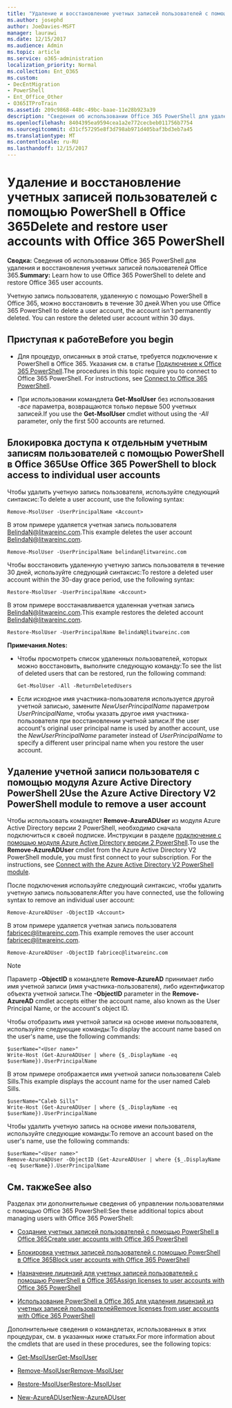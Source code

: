 ```yaml
---
title: "Удаление и восстановление учетных записей пользователей с помощью PowerShell в Office 365"
ms.author: josephd
author: JoeDavies-MSFT
manager: laurawi
ms.date: 12/15/2017
ms.audience: Admin
ms.topic: article
ms.service: o365-administration
localization_priority: Normal
ms.collection: Ent_O365
ms.custom:
- DecEntMigration
- PowerShell
- Ent_Office_Other
- O365ITProTrain
ms.assetid: 209c9868-448c-49bc-baae-11e28b923a39
description: "Сведения об использовании Office 365 PowerShell для удаления и восстановления учетных записей пользователей Office 365."
ms.openlocfilehash: 8404395ea9594cea1a2e772cecbeb011756b7754
ms.sourcegitcommit: d31cf57295e8f3d798ab971d405baf3bd3eb7a45
ms.translationtype: MT
ms.contentlocale: ru-RU
ms.lasthandoff: 12/15/2017
---
```

# <a name="delete-and-restore-user-accounts-with-office-365-powershell"></a><span data-ttu-id="6610e-103">Удаление и восстановление учетных записей пользователей с помощью PowerShell в Office 365</span><span class="sxs-lookup"><span data-stu-id="6610e-103">Delete and restore user accounts with Office 365 PowerShell</span></span>

<span data-ttu-id="6610e-104">**Сводка:**  Сведения об использовании Office 365 PowerShell для удаления и восстановления учетных записей пользователей Office 365.</span><span class="sxs-lookup"><span data-stu-id="6610e-104">**Summary:**  Learn how to use Office 365 PowerShell to delete and restore Office 365 user accounts.</span></span>
  
<span data-ttu-id="6610e-p101">Учетную запись пользователя, удаленную с помощью PowerShell в Office 365, можно восстановить в течение 30 дней.</span><span class="sxs-lookup"><span data-stu-id="6610e-p101">When you use Office 365 PowerShell to delete a user account, the account isn't permanently deleted. You can restore the deleted user account within 30 days.</span></span>
  
## <a name="before-you-begin"></a><span data-ttu-id="6610e-107">Приступая к работе</span><span class="sxs-lookup"><span data-stu-id="6610e-107">Before you begin</span></span>

- <span data-ttu-id="6610e-p102">Для процедур, описанных в этой статье, требуется подключение к PowerShell в Office 365. Указания см. в статье [Подключение к Office 365 PowerShell](connect-to-office-365-powershell.md).</span><span class="sxs-lookup"><span data-stu-id="6610e-p102">The procedures in this topic require you to connect to Office 365 PowerShell. For instructions, see [Connect to Office 365 PowerShell](connect-to-office-365-powershell.md).</span></span>
    
- <span data-ttu-id="6610e-110">При использовании командлета **Get-MsolUser** без использования _-все_ параметра, возвращаются только первые 500 учетных записей.</span><span class="sxs-lookup"><span data-stu-id="6610e-110">If you use the **Get-MsolUser** cmdlet without using the _-All_ parameter, only the first 500 accounts are returned.</span></span>
    
## <a name="use-office-365-powershell-to-block-access-to-individual-user-accounts"></a><span data-ttu-id="6610e-111">Блокировка доступа к отдельным учетным записям пользователей с помощью PowerShell в Office 365</span><span class="sxs-lookup"><span data-stu-id="6610e-111">Use Office 365 PowerShell to block access to individual user accounts</span></span>
<span data-ttu-id="6610e-112"><a name="ShortVersion"> </a></span><span class="sxs-lookup"><span data-stu-id="6610e-112"><a name="ShortVersion"> </a></span></span>

<span data-ttu-id="6610e-113">Чтобы удалить учетную запись пользователя, используйте следующий синтаксис:</span><span class="sxs-lookup"><span data-stu-id="6610e-113">To delete a user account, use the following syntax:</span></span>
  
```
Remove-MsolUser -UserPrincipalName <Account>
```

<span data-ttu-id="6610e-114">В этом примере удаляется учетная запись пользователя BelindaN@litwareinc.com.</span><span class="sxs-lookup"><span data-stu-id="6610e-114">This example deletes the user account BelindaN@litwareinc.com.</span></span>
  
```
Remove-MsolUser -UserPrincipalName belindan@litwareinc.com
```

<span data-ttu-id="6610e-115">Чтобы восстановить удаленную учетную запись пользователя в течение 30 дней, используйте следующий синтаксис:</span><span class="sxs-lookup"><span data-stu-id="6610e-115">To restore a deleted user account within the 30-day grace period, use the following syntax:</span></span>
  
```
Restore-MsolUser -UserPrincipalName <Account>
```

<span data-ttu-id="6610e-116">В этом примере восстанавливается удаленная учетная запись BelindaN@litwareinc.com.</span><span class="sxs-lookup"><span data-stu-id="6610e-116">This example restores the deleted account BelindaN@litwareinc.com.</span></span>
  
```
Restore-MsolUser -UserPrincipalName BelindaN@litwareinc.com
```

 <span data-ttu-id="6610e-117">**Примечания.**</span><span class="sxs-lookup"><span data-stu-id="6610e-117">**Notes:**</span></span>
  
- <span data-ttu-id="6610e-118">Чтобы просмотреть список удаленных пользователей, которых можно восстановить, выполните следующую команду:</span><span class="sxs-lookup"><span data-stu-id="6610e-118">To see the list of deleted users that can be restored, run the following command:</span></span>
    
  ```
  Get-MsolUser -All -ReturnDeletedUsers
  ```

- <span data-ttu-id="6610e-119">Если исходное имя участника-пользователя используется другой учетной записью, замените  _NewUserPrincipalName_ параметром _UserPrincipalName_, чтобы указать другое имя участника-пользователя при восстановлении учетной записи.</span><span class="sxs-lookup"><span data-stu-id="6610e-119">If the user account's original user principal name is used by another account, use the  _NewUserPrincipalName_ parameter instead of _UserPrincipalName_ to specify a different user principal name when you restore the user account.</span></span>
    
## <a name="use-the-azure-active-directory-v2-powershell-module-to-remove-a-user-account"></a><span data-ttu-id="6610e-120">Удаление учетной записи пользователя с помощью модуля Azure Active Directory PowerShell 2</span><span class="sxs-lookup"><span data-stu-id="6610e-120">Use the Azure Active Directory V2 PowerShell module to remove a user account</span></span>
<span data-ttu-id="6610e-121"><a name="ShortVersion"> </a></span><span class="sxs-lookup"><span data-stu-id="6610e-121"><a name="ShortVersion"> </a></span></span>

<span data-ttu-id="6610e-p103">Чтобы использовать командлет **Remove-AzureADUser** из модуля Azure Active Directory версии 2 PowerShell, необходимо сначала подключиться к своей подписке. Инструкции в разделе [подключение с помощью модуля Azure Active Directory версии 2 PowerShell](https://go.microsoft.com/fwlink/?linkid=842218).</span><span class="sxs-lookup"><span data-stu-id="6610e-p103">To use the **Remove-AzureADUser** cmdlet from the Azure Active Directory V2 PowerShell module, you must first connect to your subscription. For the instructions, see [Connect with the Azure Active Directory V2 PowerShell module](https://go.microsoft.com/fwlink/?linkid=842218).</span></span>
  
<span data-ttu-id="6610e-124">После подключения используйте следующий синтаксис, чтобы удалить учетную запись пользователя:</span><span class="sxs-lookup"><span data-stu-id="6610e-124">After you have connected, use the following syntax to remove an individual user account:</span></span>
  
```
Remove-AzureADUser -ObjectID <Account>
```

<span data-ttu-id="6610e-125">В этом примере удаляется учетная запись пользователя fabricec@litwareinc.com.</span><span class="sxs-lookup"><span data-stu-id="6610e-125">This example removes the user account fabricec@litwareinc.com.</span></span>
  
```
Remove-AzureADUser -ObjectID fabricec@litwareinc.com
```

> [!NOTE]
> <span data-ttu-id="6610e-126">Параметр **-ObjectID** в командлете **Remove-AzureAD** принимает либо имя учетной записи (имя участника-пользователя), либо идентификатор объекта учетной записи.</span><span class="sxs-lookup"><span data-stu-id="6610e-126">The **-ObjectID** parameter in the **Remove-AzureAD** cmdlet accepts either the account name, also known as the User Principal Name, or the account's object ID.</span></span>
  
<span data-ttu-id="6610e-127">Чтобы отобразить имя учетной записи на основе имени пользователя, используйте следующие команды:</span><span class="sxs-lookup"><span data-stu-id="6610e-127">To display the account name based on the user's name, use the following commands:</span></span>
  
```
$userName="<User name>"
Write-Host (Get-AzureADUser | where {$_.DisplayName -eq $userName}).UserPrincipalName
```

<span data-ttu-id="6610e-128">В этом примере отображается имя учетной записи пользователя Caleb Sills.</span><span class="sxs-lookup"><span data-stu-id="6610e-128">This example displays the account name for the user named Caleb Sills.</span></span>
  
```
$userName="Caleb Sills"
Write-Host (Get-AzureADUser | where {$_.DisplayName -eq $userName}).UserPrincipalName
```

<span data-ttu-id="6610e-129">Чтобы удалить учетную запись на основе имени пользователя, используйте следующие команды:</span><span class="sxs-lookup"><span data-stu-id="6610e-129">To remove an account based on the user's name, use the following commands:</span></span>
  
```
$userName="<User name>"
Remove-AzureADUser -ObjectID (Get-AzureADUser | where {$_.DisplayName -eq $userName}).UserPrincipalName
```

## <a name="see-also"></a><span data-ttu-id="6610e-130">См. также</span><span class="sxs-lookup"><span data-stu-id="6610e-130">See also</span></span>
<span data-ttu-id="6610e-131"><a name="SeeAlso"> </a></span><span class="sxs-lookup"><span data-stu-id="6610e-131"><a name="SeeAlso"> </a></span></span>

<span data-ttu-id="6610e-132">Разделах эти дополнительные сведения об управлении пользователями с помощью Office 365 PowerShell:</span><span class="sxs-lookup"><span data-stu-id="6610e-132">See these additional topics about managing users with Office 365 PowerShell:</span></span>
  
- [<span data-ttu-id="6610e-133">Создание учетных записей пользователей с помощью PowerShell в Office 365</span><span class="sxs-lookup"><span data-stu-id="6610e-133">Create user accounts with Office 365 PowerShell</span></span>](create-user-accounts-with-office-365-powershell.md)
    
- [<span data-ttu-id="6610e-134">Блокировка учетных записей пользователей с помощью PowerShell в Office 365</span><span class="sxs-lookup"><span data-stu-id="6610e-134">Block user accounts with Office 365 PowerShell</span></span>](block-user-accounts-with-office-365-powershell.md)
    
- [<span data-ttu-id="6610e-135">Назначение лицензий для учетных записей пользователей с помощью PowerShell в Office 365</span><span class="sxs-lookup"><span data-stu-id="6610e-135">Assign licenses to user accounts with Office 365 PowerShell</span></span>](assign-licenses-to-user-accounts-with-office-365-powershell.md)
    
- [<span data-ttu-id="6610e-136">Использование PowerShell в Office 365 для удаления лицензий из учетных записей пользователей</span><span class="sxs-lookup"><span data-stu-id="6610e-136">Remove licenses from user accounts with Office 365 PowerShell</span></span>](remove-licenses-from-user-accounts-with-office-365-powershell.md)
    
<span data-ttu-id="6610e-137">Дополнительные сведения о командлетах, использованных в этих процедурах, см. в указанных ниже статьях.</span><span class="sxs-lookup"><span data-stu-id="6610e-137">For more information about the cmdlets that are used in these procedures, see the following topics:</span></span>
  
- [<span data-ttu-id="6610e-138">Get-MsolUser</span><span class="sxs-lookup"><span data-stu-id="6610e-138">Get-MsolUser</span></span>](https://go.microsoft.com/fwlink/p/?LinkId=691543)
    
- [<span data-ttu-id="6610e-139">Remove-MsolUser</span><span class="sxs-lookup"><span data-stu-id="6610e-139">Remove-MsolUser</span></span>](https://go.microsoft.com/fwlink/p/?LinkId=691636)
    
- [<span data-ttu-id="6610e-140">Restore-MsolUser</span><span class="sxs-lookup"><span data-stu-id="6610e-140">Restore-MsolUser</span></span>](https://go.microsoft.com/fwlink/p/?LinkId=691637)
    
- [<span data-ttu-id="6610e-141">New-AzureADUser</span><span class="sxs-lookup"><span data-stu-id="6610e-141">New-AzureADUser</span></span>](https://docs.microsoft.com/powershell/module/azuread/new-azureaduser?view=azureadps-2.0)
    

